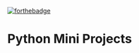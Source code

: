 [![forthebadge](https://forthebadge.com/images/badges/powered-by-coffee.svg)](https://forthebadge.com)


# Python Mini Projects

